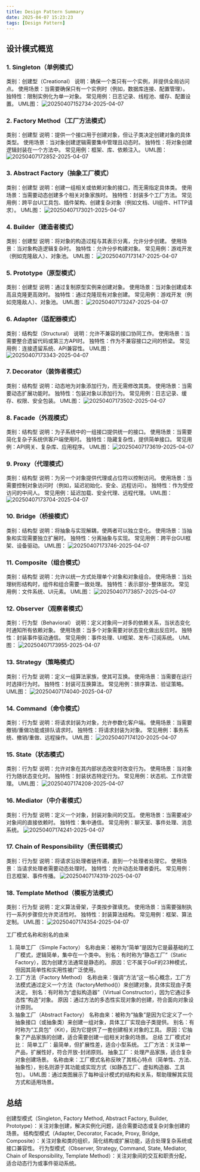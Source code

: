 ```yaml
---
title: Design Pattern Summary
date: 2025-04-07 15:23:23
tags: [Design Pattern]
---
```


## 设计模式概览
### 1. Singleton（单例模式）
类别：创建型（Creational）
说明：确保一个类只有一个实例，并提供全局访问点。
使用场景：当需要确保只有一个实例时（例如，数据库连接、配置管理）。
独特性：限制实例化为单一对象。
常见用例：日志记录、线程池、缓存、配置设置。
UML图：
![20250407152734-2025-04-07](https://cdn.jsdelivr.net/gh/wenPKtalk/pictures/wenPKtalk/pictures/2025-04-07/20250407152734-2025-04-07.png)
### 2. Factory Method（工厂方法模式）
类别：创建型
说明：提供一个接口用于创建对象，但让子类决定创建对象的具体类型。
使用场景：当对象创建逻辑需要集中管理且动态时。
独特性：将对象创建逻辑封装在一个方法中。
常见用例：框架、库、依赖注入。
UML图：
![20250407172852-2025-04-07](https://cdn.jsdelivr.net/gh/wenPKtalk/pictures/wenPKtalk/pictures/2025-04-07/20250407172852-2025-04-07.png)
### 3. Abstract Factory（抽象工厂模式）
类别：创建型
说明：创建一组相关或依赖对象的接口，而无需指定具体类。
使用场景：当需要动态创建多个相关对象家族时。
独特性：封装多个工厂方法。
常见用例：跨平台UI工具包、插件架构、创建复杂对象（例如文档、UI组件、HTTP请求）。
UML图：
![20250407173021-2025-04-07](https://cdn.jsdelivr.net/gh/wenPKtalk/pictures/wenPKtalk/pictures/2025-04-07/20250407173021-2025-04-07.png)
### 4. Builder（建造者模式）
类别：创建型
说明：将对象的构造过程与其表示分离，允许分步创建。
使用场景：当对象构造逻辑复杂时。
独特性：允许分步构建对象。
常见用例：游戏开发（例如克隆敌人）、对象池。
UML图：
![20250407173147-2025-04-07](https://cdn.jsdelivr.net/gh/wenPKtalk/pictures/wenPKtalk/pictures/2025-04-07/20250407173147-2025-04-07.png)
### 5. Prototype（原型模式）
类别：创建型
说明：通过复制原型实例来创建对象。
使用场景：当对象创建成本高且克隆更高效时。
独特性：通过克隆现有对象创建。
常见用例：游戏开发（例如克隆敌人）、对象池。
UML图：
![20250407173247-2025-04-07](https://cdn.jsdelivr.net/gh/wenPKtalk/pictures/wenPKtalk/pictures/2025-04-07/20250407173247-2025-04-07.png)
### 6. Adapter（适配器模式）
类别：结构型（Structural）
说明：允许不兼容的接口协同工作。
使用场景：当需要整合遗留代码或第三方API时。
独特性：作为不兼容接口之间的桥梁。
常见用例：连接遗留系统、API兼容性。
UML图：
![20250407173343-2025-04-07](https://cdn.jsdelivr.net/gh/wenPKtalk/pictures/wenPKtalk/pictures/2025-04-07/20250407173343-2025-04-07.png)
### 7. Decorator（装饰者模式）
类别：结构型
说明：动态地为对象添加行为，而无需修改其类。
使用场景：当需要动态扩展功能时。
独特性：包装对象以添加行为。
常见用例：日志记录、缓存、权限、安全包装。
UML图：
![20250407173502-2025-04-07](https://cdn.jsdelivr.net/gh/wenPKtalk/pictures/wenPKtalk/pictures/2025-04-07/20250407173502-2025-04-07.png)
### 8. Facade（外观模式）
类别：结构型
说明：为子系统中的一组接口提供统一的接口。
使用场景：当需要简化复杂子系统供客户端使用时。
独特性：隐藏复杂性，提供简单接口。
常见用例：API网关、复杂库、应用程序。
UML图：
![20250407173619-2025-04-07](https://cdn.jsdelivr.net/gh/wenPKtalk/pictures/wenPKtalk/pictures/2025-04-07/20250407173619-2025-04-07.png)
### 9. Proxy（代理模式）
类别：结构型
说明：为另一个对象提供代理或占位符以控制访问。
使用场景：当需要控制对象访问时（例如，延迟初始化、安全、远程访问）。
独特性：作为受控访问的中间人。
常见用例：延迟加载、安全代理、远程代理。
UML图：
![20250407173704-2025-04-07](https://cdn.jsdelivr.net/gh/wenPKtalk/pictures/wenPKtalk/pictures/2025-04-07/20250407173704-2025-04-07.png)
### 10. Bridge（桥接模式）
类别：结构型
说明：将抽象与实现解耦，使两者可以独立变化。
使用场景：当抽象和实现需要独立扩展时。
独特性：分离抽象与实现。
常见用例：跨平台GUI框架、设备驱动。
UML图：
![20250407173746-2025-04-07](https://cdn.jsdelivr.net/gh/wenPKtalk/pictures/wenPKtalk/pictures/2025-04-07/20250407173746-2025-04-07.png)
### 11. Composite（组合模式）
类别：结构型
说明：允许以统一方式处理单个对象和对象组合。
使用场景：当处理树形结构时，组件和组合需要一致处理。
独特性：表示部分-整体层次。
常见用例：文件系统、UI元素。
UML图：
![20250407173857-2025-04-07](https://cdn.jsdelivr.net/gh/wenPKtalk/pictures/wenPKtalk/pictures/2025-04-07/20250407173857-2025-04-07.png)
### 12. Observer（观察者模式）
类别：行为型（Behavioral）
说明：定义对象间一对多的依赖关系，当状态变化时通知所有依赖对象。
使用场景：当多个对象需要对状态变化做出反应时。
独特性：封装事件驱动通信。
常见用例：事件处理、UI框架、发布-订阅系统。
UML图：
![20250407173955-2025-04-07](https://cdn.jsdelivr.net/gh/wenPKtalk/pictures/wenPKtalk/pictures/2025-04-07/20250407173955-2025-04-07.png)
### 13. Strategy（策略模式）
类别：行为型
说明：定义一组算法家族，使其可互换。
使用场景：当需要在运行时选择行为时。
独特性：封装可互换算法。
常见用例：排序算法、验证策略。
UML图：
![20250407174040-2025-04-07](https://cdn.jsdelivr.net/gh/wenPKtalk/pictures/wenPKtalk/pictures/2025-04-07/20250407174040-2025-04-07.png)
### 14. Command（命令模式）
类别：行为型
说明：将请求封装为对象，允许参数化客户端。
使用场景：当需要撤销/重做功能或排队请求时。
独特性：将请求封装为对象。
常见用例：事务系统、撤销/重做、远程操作。
UML图：
![20250407174120-2025-04-07](https://cdn.jsdelivr.net/gh/wenPKtalk/pictures/wenPKtalk/pictures/2025-04-07/20250407174120-2025-04-07.png)
### 15. State（状态模式）
类别：行为型
说明：允许对象在其内部状态改变时改变行为。
使用场景：当对象行为随状态变化时。
独特性：封装状态特定行为。
常见用例：状态机、工作流管理。
UML图：
![20250407174208-2025-04-07](https://cdn.jsdelivr.net/gh/wenPKtalk/pictures/wenPKtalk/pictures/2025-04-07/20250407174208-2025-04-07.png)
### 16. Mediator（中介者模式）
类别：行为型
说明：定义一个对象，封装对象间的交互。
使用场景：当需要减少对象间的直接依赖时。
独特性：集中通信。
常见用例：聊天室、事件处理、消息系统。
![20250407174241-2025-04-07](https://cdn.jsdelivr.net/gh/wenPKtalk/pictures/wenPKtalk/pictures/2025-04-07/20250407174241-2025-04-07.png)
### 17. Chain of Responsibility（责任链模式）
类别：行为型
说明：将请求沿处理者链传递，直到一个处理者处理它。
使用场景：当请求处理者需要动态处理时。
独特性：允许动态处理者委托。
常见用例：日志框架、事件传播。
![20250407174319-2025-04-07](https://cdn.jsdelivr.net/gh/wenPKtalk/pictures/wenPKtalk/pictures/2025-04-07/20250407174319-2025-04-07.png)
### 18. Template Method（模板方法模式）
类别：行为型
说明：定义算法骨架，子类按步骤填充。
使用场景：当需要强制执行一系列步骤但允许灵活性时。
独特性：封装算法结构。
常见用例：框架、算法定制。
UML图：
![20250407174354-2025-04-07](https://cdn.jsdelivr.net/gh/wenPKtalk/pictures/wenPKtalk/pictures/2025-04-07/20250407174354-2025-04-07.png)


工厂模式名称和别名的由来
1. 简单工厂（Simple Factory）
名称由来：被称为“简单”是因为它是最基础的工厂模式，逻辑简单，集中在一个类中。
别名：有时称为“静态工厂”（Static Factory），因为创建方法通常是静态的。
原因：它不属于GoF的23种模式，但因其简单性和实用性被广泛使用。
2. 工厂方法（Factory Method）
名称由来：强调“方法”这一核心概念，工厂方法模式通过定义一个方法（factoryMethod()）来创建对象，具体实现由子类决定。
别名：有时称为“虚拟构造器”（Virtual Constructor），因为它通过多态性“构造”对象。
原因：通过方法的多态性实现对象的创建，符合面向对象设计原则。
3. 抽象工厂（Abstract Factory）
名称由来：被称为“抽象”是因为它定义了一个抽象接口（或抽象类）来创建一组对象，具体工厂实现由子类提供。
别名：有时称为“工具包”（Kit），因为它提供了一套创建相关对象的工具。
原因：它抽象了产品家族的创建，适合需要创建一组相关对象的场景。
总结
工厂模式对比：
简单工厂：最简单，但扩展性差，适合小型系统。
工厂方法：关注单一产品，扩展性好，符合开放-封闭原则。
抽象工厂：处理产品家族，适合复杂对象创建场景。
名称由来：工厂模式名称反映了其核心特点（简单性、方法、抽象性），别名则源于其功能或实现方式（如静态工厂、虚拟构造器、工具包）。
UML图：通过类图展示了每种设计模式的结构和关系，帮助理解其实现方式和适用场景。

## 总结

创建型模式（Singleton, Factory Method, Abstract Factory, Builder, Prototype）：关注对象创建，解决实例化问题，适合需要动态或复杂对象创建的场景。
结构型模式（Adapter, Decorator, Facade, Proxy, Bridge, Composite）：关注对象和类的组织，简化结构或扩展功能，适合处理复杂系统或接口兼容性。
行为型模式（Observer, Strategy, Command, State, Mediator, Chain of Responsibility, Template Method）：关注对象间的交互和职责分配，适合动态行为或事件驱动系统。